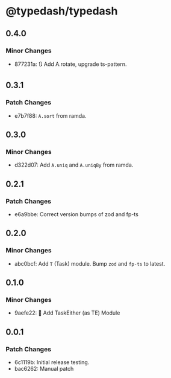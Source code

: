 # @typedash/typedash

## 0.4.0

### Minor Changes

- 877231a: 🔃 Add A.rotate, upgrade ts-pattern.

## 0.3.1

### Patch Changes

- e7b7f88: `A.sort` from ramda.

## 0.3.0

### Minor Changes

- d322d07: Add `A.uniq` and `A.uniqBy` from ramda.

## 0.2.1

### Patch Changes

- e6a9bbe: Correct version bumps of zod and fp-ts

## 0.2.0

### Minor Changes

- abc0bcf: Add `T` (Task) module. Bump `zod` and `fp-ts` to latest.

## 0.1.0

### Minor Changes

- 9aefe22: 🤹 Add TaskEither (as TE) Module

## 0.0.1

### Patch Changes

- 6c1119b: Initial release testing.
- bac6262: Manual patch
